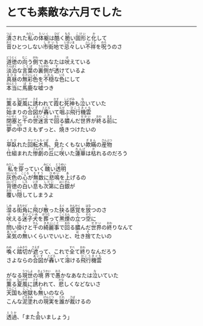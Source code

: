 # とても素敵な六月でした
---
<lyric>
<ruby>潰<rt>つぶ</rt></ruby>された<ruby>私<rt>わたし</rt></ruby>の<ruby>体躯<rt>たいく</rt></ruby>は<ruby>酷<rt>ひど</rt></ruby>く<ruby>脆<rt>もろ</rt></ruby>い<ruby>固形<rt>こけい</rt></ruby>と<ruby>化<rt>か</rt></ruby>して<br/>&#13;
<ruby>音<rt>おと</rt></ruby>ひとつしない<ruby>市街地<rt>しがいち</rt></ruby>で<ruby>忌々<rt>いまいま</rt></ruby>しい<ruby>不祥<rt>ふしょう</rt></ruby>を<ruby>呪<rt>のろ</rt></ruby>うのさ<br/>&#13;
<br/>&#13;
<ruby>道徳<rt>どうとく</rt></ruby>の<ruby>向<rt>むこ</rt></ruby>う<ruby>側<rt>がわ</rt></ruby>であなたは<ruby>吠<rt>ほ</rt></ruby>えている<br/>&#13;
<ruby>淡泊<rt>たんぱく</rt></ruby>な<ruby>言葉<rt>ことば</rt></ruby>の<ruby>裏側<rt>うらがわ</rt></ruby>が<ruby>透<rt>す</rt></ruby>けているよ<br/>&#13;
<ruby>真昼<rt>まひる</rt></ruby>の<ruby>無彩色<rt>むさいしょく</rt></ruby>を<ruby>不穏<rt>ふおん</rt></ruby>な<ruby>色<rt>いろ</rt></ruby>にして<br/>&#13;
<ruby>本当<rt>ほんとう</rt></ruby>に<ruby>馬鹿<rt>ばか</rt></ruby>な<ruby>嘘<rt>うそ</rt></ruby>つき<br/>&#13;
<br/>&#13;
<ruby>薫<rt>かお</rt></ruby>る<ruby>夏風<rt>なつかぜ</rt></ruby>に<ruby>誘<rt>さそ</rt></ruby>われて<ruby>霞<rt>かす</rt></ruby>む<ruby>死神<rt>しにがみ</rt></ruby>も<ruby>泣<rt>な</rt></ruby>いていた<br/>&#13;
<ruby>始<rt>はじ</rt></ruby>まりの<ruby>合図<rt>あいず</rt></ruby>が<ruby>轟<rt>とどろ</rt></ruby>いて<ruby>咽<rt>むせ</rt></ruby>ぶ<ruby>飛行機雲<rt>ひこうきぐも</rt></ruby><br/>&#13;
<ruby>閉塞<rt>へいそく</rt></ruby>と<ruby>千<rt>せん</rt></ruby>の<ruby>世迷言<rt>よまいごと</rt></ruby>で<ruby>回<rt>まわ</rt></ruby>る<ruby>膿<rt>う</rt></ruby>んだ<ruby>世界<rt>せかい</rt></ruby>が<ruby>終<rt>おわ</rt></ruby>る<ruby>前<rt>まえ</rt></ruby>に<br/>&#13;
<ruby>夢<rt>ゆめ</rt></ruby>の<ruby>中<rt>なか</rt></ruby>さえもずっと、<ruby>焼<rt>や</rt></ruby>きつけたいの<br/>&#13;
<br/>&#13;
<ruby>草臥<rt>くたび</rt></ruby>れた<ruby>回転木馬<rt>かいてんもくば</rt></ruby>、<ruby>見<rt>み</rt></ruby>たくもない<ruby>欺瞞<rt>ぎまん</rt></ruby>の<ruby>産物<rt>さんぶつ</rt></ruby><br/>&#13;
<ruby>仕組<rt>しく</rt></ruby>まれた<ruby>惨劇<rt>さんげき</rt></ruby>の<ruby>丘<rt>おか</rt></ruby>に<ruby>咲<rt>さ</rt></ruby>いた<ruby>蓮華<rt>れんげ</rt></ruby>は<ruby>枯<rt>か</rt></ruby>れるのだろう<br/>&#13;
<br/>&#13;
<ruby>私<rt>わたし</rt></ruby>を<ruby>穿<rt>うが</rt></ruby>っていく<ruby>醜<rt>みにく</rt></ruby>い<ruby>透明<rt>とうめい</rt></ruby><br/>&#13;
<ruby>灰色<rt>はいいろ</rt></ruby>の<ruby>心<rt>こころ</rt></ruby>が<ruby>無数<rt>むすう</rt></ruby>に<ruby>悲鳴<rt>ひめい</rt></ruby>を<ruby>上<rt>あ</rt></ruby>げるの<br/>&#13;
<ruby>背徳<rt>はいとく</rt></ruby>の<ruby>白<rt>しろ</rt></ruby>い<ruby>息<rt>いき</rt></ruby>も<ruby>次第<rt>しだい</rt></ruby>に<ruby>白銀<rt>はくぎん</rt></ruby>が<br/>&#13;
<ruby>覆<rt>おお</rt></ruby>い<ruby>隠<rt>かく</rt></ruby>してしまうよ<br/>&#13;
<br/>&#13;
<ruby>湿<rt>しめ</rt></ruby>る<ruby>街角<rt>まちかど</rt></ruby>に<ruby>飛<rt>と</rt></ruby>び<ruby>散<rt>ち</rt></ruby>った<ruby>抉<rt>えぐ</rt></ruby>る<ruby>感覚<rt>かんかく</rt></ruby>を<ruby>放<rt>はな</rt></ruby>つのさ<br/>&#13;
<ruby>吠<rt>ほ</rt></ruby>える<ruby>迷子犬<rt>まいごいぬ</rt></ruby>を<ruby>葬<rt>ほうむ</rt></ruby>って<ruby>黒煙<rt>こくえん</rt></ruby>の<ruby>立<rt>た</rt></ruby>つ<ruby>空<rt>そら</rt></ruby>に<br/>&#13;
<ruby>問<rt>と</rt></ruby>い<ruby>掛<rt>か</rt></ruby>けと<ruby>千<rt>せん</rt></ruby>の<ruby>綺麗事<rt>きれいこと</rt></ruby>で<ruby>回<rt>まわ</rt></ruby>る<ruby>膿<rt>う</rt></ruby>んだ<ruby>世界<rt>せかい</rt></ruby>の<ruby>終<rt>おわ</rt></ruby>りなんて<br/>&#13;
<ruby>呆気<rt>あっけ</rt></ruby>の<ruby>無<rt>な</rt></ruby>いくらいでいいと、<ruby>吐<rt>は</rt></ruby>き<ruby>捨<rt>す</rt></ruby>てたいの<br/>&#13;
<br/>&#13;
<ruby>喚<rt>わめ</rt></ruby>く<ruby>踏切<rt>ふみきり</rt></ruby>が<ruby>遮<rt>さえぎ</rt></ruby>って、これで<ruby>全<rt>すべ</rt></ruby>て<ruby>終<rt>おわ</rt></ruby>りなんだろう<br/>&#13;
さよならの<ruby>合図<rt>あいず</rt></ruby>が<ruby>轟<rt>とどろ</rt></ruby>いて<ruby>溶<rt>と</rt></ruby>ける<ruby>飛行機雲<rt>ひこうきぐも</rt></ruby><br/>&#13;
<br/>&#13;
がなる<ruby>現世<rt>うつしよ</rt></ruby>の<ruby>境界<rt>きょうかい</rt></ruby>で<ruby>愚<rt>おろ</rt></ruby>かなあなたは<ruby>泣<rt>な</rt></ruby>いていた<br/>&#13;
<ruby>薫<rt>かお</rt></ruby>る<ruby>夏風<rt>なつかぜ</rt></ruby>に<ruby>誘<rt>さそ</rt></ruby>われて、<ruby>悲<rt>かな</rt></ruby>しくなどないさ<br/>&#13;
<ruby>天国<rt>てんごく</rt></ruby>も<ruby>地獄<rt>じごく</rt></ruby>も<ruby>無<rt>な</rt></ruby>いのなら<br/>&#13;
こんな<ruby>泥塗<rt>どろまみ</rt></ruby>れの<ruby>現実<rt>げんじつ</rt></ruby>を<ruby>誰<rt>だれ</rt></ruby>が<ruby>裁<rt>さば</rt></ruby>けるの<br/>&#13;
<br/>&#13;
<ruby>透過<rt>とうか</rt></ruby>、「また<ruby>会<rt>あ</rt></ruby>いましょう」<br/>&#13;
<br/>&#13;
</lyric>
